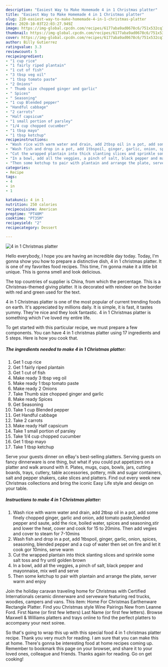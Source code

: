 ```yaml
---
description: "Easiest Way to Make Homemade 4 in 1 Christmas platter"
title: "Easiest Way to Make Homemade 4 in 1 Christmas platter"
slug: 220-easiest-way-to-make-homemade-4-in-1-christmas-platter
date: 2020-10-03T22:03:27.949Z
image: https://img-global.cpcdn.com/recipes/6177aba9ad0678c6/751x532cq70/4-in-1-christmas-platter-recipe-main-photo.jpg
thumbnail: https://img-global.cpcdn.com/recipes/6177aba9ad0678c6/751x532cq70/4-in-1-christmas-platter-recipe-main-photo.jpg
cover: https://img-global.cpcdn.com/recipes/6177aba9ad0678c6/751x532cq70/4-in-1-christmas-platter-recipe-main-photo.jpg
author: Billy Gutierrez
ratingvalue: 3.3
reviewcount: 5
recipeingredient:
- "1 cup rice"
- "1 fairly riped plantain"
- "1 cut of fish"
- "3 tbsp veg oil"
- "1 tbsp tomato paste"
- "2 Onions"
- " Thumb size chopped ginger and garlic"
- " Spices"
- " Seasoning"
- "1 cup Blended pepper"
- "Handful cabbage"
- "2 carrots"
- "Half capsicum"
- "1 small portion of parsley"
- "1/4 cup chopped cucumber"
- "1 tbsp mayo"
- "1 tbsp ketchup"
recipeinstructions:
- "Wash rice with warm water and drain, add 2tbsp oil in a pot, add some finely chopped ginger, garlic and onion, add tomato paste,blended pepper and saute, add the rice, boiled water, spices and seasoning,stir and lower the heat, cover and cook for 15 to 20mins. Then add vegies and cover to steam for 7-10mins"
- "Wash fish and drop in a pot, add 1tbspoil, ginger, garlic, onion, spices, seasoning, blended pepper and a cup of water then set on fire and let it cook gor 10mins, serve warm"
- "Cut the wrapped plantain into thick slanting slices and sprinkle some salt toss and fry until golden brown"
- "In a bowl, add all the veggies, a pinch of salt, black pepper and mayonnaise, mix well and serve"
- "Then some ketchup to pair with plantain and arrange the plate, server warm and enjoy"
categories:
- Recipe
tags:
- 4
- in
- 1

katakunci: 4 in 1 
nutrition: 250 calories
recipecuisine: American
preptime: "PT40M"
cooktime: "PT35M"
recipeyield: "2"
recipecategory: Dessert

---
```



![4 in 1 Christmas platter](https://img-global.cpcdn.com/recipes/6177aba9ad0678c6/751x532cq70/4-in-1-christmas-platter-recipe-main-photo.jpg)

Hello everybody, I hope you are having an incredible day today. Today, I'm gonna show you how to prepare a distinctive dish, 4 in 1 christmas platter. It is one of my favorites food recipes. This time, I'm gonna make it a little bit unique. This is gonna smell and look delicious.

The top countries of supplier is China, from which the percentage. This is a Christmas-themed giving platter. It is decorated with reindeer on the border with red and green used for the text.

4 in 1 Christmas platter is one of the most popular of current trending foods on earth. It's appreciated by millions daily. It is simple, it is fast, it tastes yummy. They're nice and they look fantastic. 4 in 1 Christmas platter is something which I've loved my entire life.


To get started with this particular recipe, we must prepare a few components. You can have 4 in 1 christmas platter using 17 ingredients and 5 steps. Here is how you cook that.

<!--inarticleads1-->

##### The ingredients needed to make 4 in 1 Christmas platter:

1. Get 1 cup rice
1. Get 1 fairly riped plantain
1. Get 1 cut of fish
1. Make ready 3 tbsp veg oil
1. Make ready 1 tbsp tomato paste
1. Make ready 2 Onions
1. Take  Thumb size chopped ginger and garlic
1. Make ready  Spices
1. Get  Seasoning
1. Take 1 cup Blended pepper
1. Get Handful cabbage
1. Take 2 carrots
1. Make ready Half capsicum
1. Take 1 small portion of parsley
1. Take 1/4 cup chopped cucumber
1. Get 1 tbsp mayo
1. Take 1 tbsp ketchup


Serve your guests dinner on eBay&#39;s best-selling platters. Serving guests on fancy dinnerware is one thing, but what if you could put appetizers on a platter and walk around with it. Plates, mugs, cups, bowls, jars, cutting boards, trays, cutlery, table accessories, pottery, milk and sugar containers, salt and pepper shakers, cake slices and platters. Find out every week new Christmas collections and bring the iconic Easy Life style and design on your table. 

<!--inarticleads2-->

##### Instructions to make 4 in 1 Christmas platter:

1. Wash rice with warm water and drain, add 2tbsp oil in a pot, add some finely chopped ginger, garlic and onion, add tomato paste,blended pepper and saute, add the rice, boiled water, spices and seasoning,stir and lower the heat, cover and cook for 15 to 20mins. Then add vegies and cover to steam for 7-10mins
1. Wash fish and drop in a pot, add 1tbspoil, ginger, garlic, onion, spices, seasoning, blended pepper and a cup of water then set on fire and let it cook gor 10mins, serve warm
1. Cut the wrapped plantain into thick slanting slices and sprinkle some salt toss and fry until golden brown
1. In a bowl, add all the veggies, a pinch of salt, black pepper and mayonnaise, mix well and serve
1. Then some ketchup to pair with plantain and arrange the plate, server warm and enjoy


Join the holiday caravan traveling home for Christmas with Certified Internationals ceramic dinnerware and serveware featuring red trucks, woodies, campers and vans. This item: Home For Christmas Earthenware Rectangle Platter. Find you Christmas style Wine Pairings New from Leanne Ford. First Name (or first few letters) Last Name (or first few letters). Browse Maxwell &amp; Williams platters and trays online to find the perfect platters to accompany your next soiree. 

So that's going to wrap this up with this special food 4 in 1 christmas platter recipe. Thank you very much for reading. I am sure that you can make this at home. There's gonna be interesting food at home recipes coming up. Remember to bookmark this page on your browser, and share it to your loved ones, colleague and friends. Thanks again for reading. Go on get cooking!
